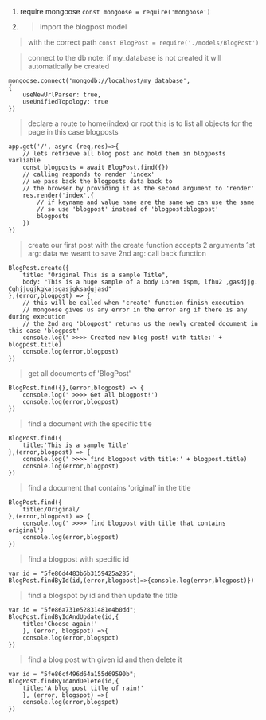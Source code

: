 1.  require mongoose
`const mongoose = require('mongoose')`

2.  > import the blogpost model
> with the correct path
`const BlogPost = require('./models/BlogPost')`

> connect to the db
> note: if my_database is not created
> it will automatically be created
```
mongoose.connect('mongodb://localhost/my_database',
{
    useNewUrlParser: true,
    useUnifiedTopology: true 
})
```

> declare a route to home(index) or root
> this is to list all objects for the page
> in this case blogposts
```
app.get('/', async (req,res)=>{
    // lets retrieve all blog post and hold them in blogposts varliable
    const blogposts = await BlogPost.find({})
    // calling responds to render 'index'
    // we pass back the blogposts data back to
    // the browser by providing it as the second argument to 'render'
    res.render('index',{
        // if keyname and value name are the same we can use the same
        // so use 'blogpost' instead of 'blogpost:blogpost'
        blogposts
    })
})
```

> create our first post
> with the create function
> accepts 2 arguments
> 1st arg: data we weant to save 
> 2nd arg: call back function
```
BlogPost.create({
    title: "Original This is a sample Title",
    body: "This is a huge sample of a body Lorem ispm, lfhu2 ,gasdjjg. Cghjjugjkgkajsgasjgksadgjasd"
},(error,blogpost) => {
    // this will be called when 'create' function finish execution
    // mongoose gives us any error in the error arg if there is any during execution
    // the 2nd arg 'blogpost' returns us the newly created document in this case 'blogpost'
    console.log(' >>>> Created new blog post! with title:' + blogpost.title)
    console.log(error,blogpost)
})
```

> get all documents of 'BlogPost'
```
BlogPost.find({},(error,blogpost) => {
    console.log(' >>>> Get all blogpost!')
    console.log(error,blogpost)
})
```

> find a document with the specific title
```
BlogPost.find({
    title:'This is a sample Title'
},(error,blogpost) => {
    console.log(' >>>> find blogpost with title:' + blogpost.title)
    console.log(error,blogpost)
})
```

> find a document that contains 'original' in the title
```
BlogPost.find({
    title:/Original/
},(error,blogpost) => {
    console.log(' >>>> find blogpost with title that contains original')
    console.log(error,blogpost)
})
```

> find a blogpost with specific id
```
var id = "5fe86d4483b6b3159425a285";
BlogPost.findById(id,(error,blogpost)=>{console.log(error,blogpost)})
```

> find a blogspot by id
> and then update the title
```
var id = "5fe86a731e52831481e4b0dd";
BlogPost.findByIdAndUpdate(id,{
    title:'Choose again!'
    }, (error, blogspot) =>{
    console.log(error,blogspot)
})
```

> find a blog post with given id
> and then delete it
```
var id = "5fe86cf496d64a155d69590b";
BlogPost.findByIdAndDelete(id,{
    title:'A blog post title of rain!'
    }, (error, blogspot) =>{
    console.log(error,blogspot)
})
```